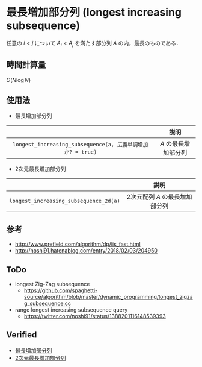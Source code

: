 # 最長増加部分列 (longest increasing subsequence)

任意の $i < j$ について $A_i < A_j$ を満たす部分列 $A$ の内，最長のものである．


## 時間計算量

$O(N\log{N})$


## 使用法

- 最長増加部分列

||説明|
|:--:|:--:|
|`longest_increasing_subsequence(a, 広義単調増加か? = true)`|$A$ の最長増加部分列|

- 2次元最長増加部分列

||説明|
|:--:|:--:|
|`longest_increasing_subsequence_2d(a)`|2次元配列 $A$ の最長増加部分列|


## 参考

- http://www.prefield.com/algorithm/dp/lis_fast.html
- http://noshi91.hatenablog.com/entry/2018/02/03/204950


## ToDo

- longest Zig-Zag subsequence
  - https://github.com/spaghetti-source/algorithm/blob/master/dynamic_programming/longest_zigzag_subsequence.cc
- range longest increasing subsequence query
  - https://twitter.com/noshi91/status/1388201116148539393


## Verified

- [最長増加部分列](https://onlinejudge.u-aizu.ac.jp/solutions/problem/DPL_1_D/review/4082142/emthrm/C++14)
- [2次元最長増加部分列](https://atcoder.jp/contests/abc038/submissions/9237792)
